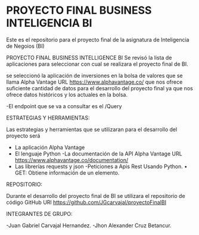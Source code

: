 # PROYECTO  FINAL BUSINESS INTELIGENCIA BI
Este es el repositorio para el proyecto final de la asignatura de Inteligencia de Negoios (BI)

PROYECTO FINAL BUSINESS INTELLIGENCE BI
Se revisó la lista de aplicaciones para seleccionar con cual se realizara el proyecto final de BI.

se seleccionó la aplicación de inversiones en la bolsa de valores que se llama Alpha Vantage
URL https://www.alphavantage.co/ que nos ofrece suficiente cantidad de datos para el desarrollo del proyecto final ya que nos ofrece datos históricos y los actuales en la bolsa.

-El endpoint que se va a consultar es el /Query

ESTRATEGIAS  Y HERRAMIENTAS:

Las estrategias y herramientas que se utilizaran para el desarrollo del proyecto será
- La aplicación Alpha Vantage
- El lenguaje Python
-La documentación de la API Alpha Vantage URL https://www.alphavantage.co/documentation/
- Las librerías requests y json
-Peticiones a Apis Rest Usando Python.
    • GET: Obtiene información de un elemento.


REPOSITORIO:

Durante el desarrollo del proyecto final de BI se utilizara el repositorio de código GitHub URl  https://github.com/JGcarvajal/proyectoFinalBI 

INTEGRANTES DE GRUPO:

-Juan Gabriel Carvajal Hernandez.
-Jhon Alexander Cruz Betancur.
